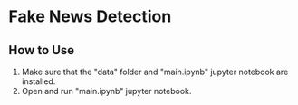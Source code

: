 # Fake News Detection

## How to Use
1. Make sure that the "data" folder and "main.ipynb" jupyter notebook are installed.
2. Open and run "main.ipynb" jupyter notebook.
